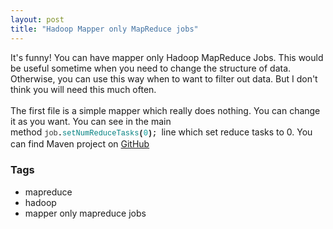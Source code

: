 ```yaml
---
layout: post
title: "Hadoop Mapper only MapReduce jobs"
---
```


<div dir="ltr" style="text-align: left;" trbidi="on">It's funny! You can have mapper only Hadoop MapReduce Jobs. This would be useful sometime when you need to change the structure of data. Otherwise, you can use this way when to want to filter out data. But I don't think you will need this much often.<br /><br />The first file is a simple mapper which really does nothing. You can change it as you want. You can see in the main method&nbsp;<span class="n" style="color: #333333; font-family: &quot;consolas&quot; , &quot;liberation mono&quot; , &quot;courier&quot; , monospace; font-size: 12px; line-height: 16.799999237060547px; white-space: pre;">job</span><span class="o" style="font-family: &quot;consolas&quot; , &quot;liberation mono&quot; , &quot;courier&quot; , monospace; font-size: 12px; font-weight: bold; line-height: 16.799999237060547px; white-space: pre;">.</span><span class="na" style="color: teal; font-family: &quot;consolas&quot; , &quot;liberation mono&quot; , &quot;courier&quot; , monospace; font-size: 12px; line-height: 16.799999237060547px; white-space: pre;">setNumReduceTasks</span><span class="o" style="font-family: &quot;consolas&quot; , &quot;liberation mono&quot; , &quot;courier&quot; , monospace; font-size: 12px; font-weight: bold; line-height: 16.799999237060547px; white-space: pre;">(</span><span class="mi" style="color: #009999; font-family: &quot;consolas&quot; , &quot;liberation mono&quot; , &quot;courier&quot; , monospace; font-size: 12px; line-height: 16.799999237060547px; white-space: pre;">0</span><span class="o" style="font-family: &quot;consolas&quot; , &quot;liberation mono&quot; , &quot;courier&quot; , monospace; font-size: 12px; font-weight: bold; line-height: 16.799999237060547px; white-space: pre;">); </span>line which set reduce tasks to 0. You can find Maven project on <a href="https://github.com/dedunumax/MapperOnly" target="_blank">GitHub</a></div>

### Tags

- mapreduce
- hadoop
- mapper only mapreduce jobs